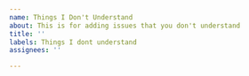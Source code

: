 ```yaml
---
name: Things I Don't Understand
about: This is for adding issues that you don't understand
title: ''
labels: Things I dont understand
assignees: ''

---
```



